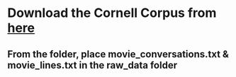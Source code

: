 # Download the Cornell Corpus from [here](https://www.cs.cornell.edu/~cristian/Cornell_Movie-Dialogs_Corpus.html)
## From the folder, place movie_conversations.txt & movie_lines.txt in the raw_data folder
